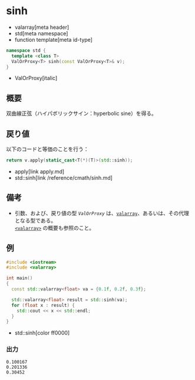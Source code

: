 # sinh
* valarray[meta header]
* std[meta namespace]
* function template[meta id-type]

```cpp
namespace std {
  template <class T>
  ValOrProxy<T> sinh(const ValOrProxy<T>& v);
}
```
* ValOrProxy[italic]

## 概要
双曲線正弦（ハイパボリックサイン：hyperbolic sine）を得る。


## 戻り値
以下のコードと等価のことを行う：

```cpp
return v.apply(static_cast<T(*)(T)>(std::sinh));
```
* apply[link apply.md]
* std::sinh[link /reference/cmath/sinh.md]


## 備考
- 引数、および、戻り値の型 *`ValOrProxy`* は、[`valarray`](../valarray.md)、あるいは、その代理となる型である。  
	[`<valarray>`](../../valarray.md) の概要も参照のこと。


## 例
```cpp example
#include <iostream>
#include <valarray>

int main()
{
  const std::valarray<float> va = {0.1f, 0.2f, 0.3f};

  std::valarray<float> result = std::sinh(va);
  for (float x : result) {
    std::cout << x << std::endl;
  }
}
```
* std::sinh[color ff0000]

### 出力
```
0.100167
0.201336
0.30452
```
